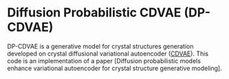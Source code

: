 # Diffusion Probabilistic CDVAE (DP-CDVAE)
DP-CDVAE is a generative model for crystal structures generation developed on crystal diffusional variational autoencoder ([CDVAE](https://github.com/txie-93/cdvae)).
This code is an implementation of a paper [Diffusion probabilistic models enhance variational autoencoder for crystal structure
generative modeling].
